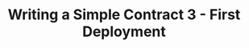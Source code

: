 ---
title: "Writing a Simple Contract 3 - First Deployment"
description: "This video is the third part to writing a Smart Contract, studying the steps in compiling and making your first deployment of your simple smart contract into your sandbox."
type: "tutorial"
category: "Smart Contract,PyTeal"
difficulty: "Basic"
summary: "A series video on the steps to compiling and deploying your first smart contract"
file_path: ""
image: "https://assets-global.website-files.com/5e39e095596498a8b9624af1/5ffca6e3e0d8ad9231cc2af6_Portfolio-course---final.png"
link: "https://www.youtube.com/watch?v=w1eYtAR5brY&list=PLpAdAjL5F75CNnmGbz9Dm_k-z5I6Sv9_x&index=4"
status: "open"
---
